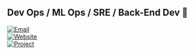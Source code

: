 ## Dev Ops / ML Ops / SRE / Back-End Dev 🎀

[![Email](https://img.shields.io/badge/Email-nkimtnt%40gmail.com-5C6BC0?style=for-the-badge&logo=gmail)](mailto:nkimtnt@gmail.com)  
[![Website](https://img.shields.io/badge/Website-kimvayne.xyz-FF6F61?style=for-the-badge&logo=firefox)](https://kimvayne.xyz)  
[![Project](https://img.shields.io/badge/Project-moolmeow.com-6EBF8B?style=for-the-badge&logo=github)](https://moolmeow.com)
